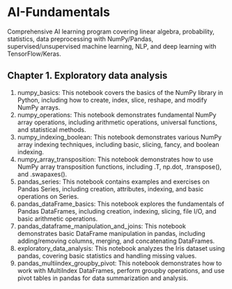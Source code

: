 # AI-Fundamentals
Comprehensive AI learning program covering linear algebra, probability, statistics, data preprocessing with NumPy/Pandas, supervised/unsupervised machine learning, NLP, and deep learning with TensorFlow/Keras.

## Chapter 1. Exploratory data analysis
1. numpy_basics: This notebook covers the basics of the NumPy library in Python, including how to create, index, slice, reshape, and modify NumPy arrays.
2. numpy_operations: This notebook demonstrates fundamental NumPy array operations, including arithmetic operations, universal functions, and statistical methods.
3. numpy_indexing_boolean: This notebook demonstrates various NumPy array indexing techniques, including basic, slicing, fancy, and boolean indexing.
4. numpy_array_transposition: This notebook demonstrates how to use NumPy array transposition functions, including .T, np.dot, .transpose(), and .swapaxes().
5. pandas_series: This notebook contains examples and exercises on Pandas Series, including creation, attributes, indexing, and basic operations on Series.
6. pandas_dataFrame_basics: This notebook explores the fundamentals of Pandas DataFrames, including creation, indexing, slicing, file I/O, and basic arithmetic operations.
7. pandas_dataframe_manipulation_and_joins: This notebook demonstrates basic DataFrame manipulation in pandas, including adding/removing columns, merging, and concatenating DataFrames.
8. exploratory_data_analysis: This notebook analyzes the Iris dataset using pandas, covering basic statistics and handling missing values.
9. pandas_multiindex_groupby_pivot: This notebook demonstrates how to work with MultiIndex DataFrames, perform groupby operations, and use pivot tables in pandas for data summarization and analysis.
